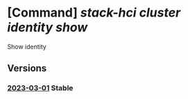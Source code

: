 # [Command] _stack-hci cluster identity show_

Show identity

## Versions

### [2023-03-01](/Resources/mgmt-plane/L3N1YnNjcmlwdGlvbnMve30vcmVzb3VyY2Vncm91cHMve30vcHJvdmlkZXJzL21pY3Jvc29mdC5henVyZXN0YWNraGNpL2NsdXN0ZXJzL3t9/2023-03-01.xml) **Stable**

<!-- mgmt-plane /subscriptions/{}/resourcegroups/{}/providers/microsoft.azurestackhci/clusters/{} 2023-03-01 identity -->
